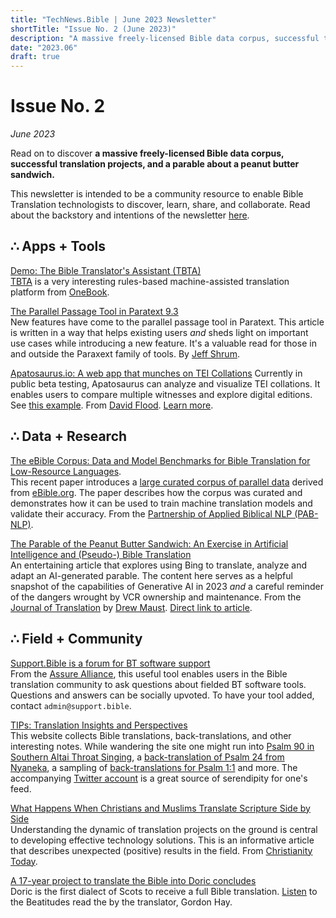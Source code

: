 ```yaml
---
title: "TechNews.Bible | June 2023 Newsletter"
shortTitle: "Issue No. 2 (June 2023)"
description: "A massive freely-licensed Bible data corpus, successful translation projects, and a parable about a peanut butter sandwich."
date: "2023.06"
draft: true
---
```


<h1 class="mb-0">Issue No. 2</h1>
<div class="mt-0"><em>June 2023</em></div>

Read on to discover **a massive freely-licensed Bible data corpus, successful translation projects, and a parable about a peanut butter sandwich.**

This newsletter is intended to be a community resource to enable Bible Translation technologists to discover, learn, share, and collaborate. Read about the backstory and intentions of the newsletter [here](/about).

## ∴ Apps + Tools

[Demo: The Bible Translator's Assistant (TBTA)](https://www.youtube.com/watch?v=iJ10gKUsw-I)  
[TBTA](https://www.onebook.ca/tbta) is a very interesting rules-based machine-assisted translation platform from [OneBook](https://onebook.ca).

[The Parallel Passage Tool in Paratext 9.3](https://paratext.org/2023/06/05/achieving-accuracy-parallel-passage-tool/)  
New features have come to the parallel passage tool in Paratext. This article is written in a way that helps existing users _and_ sheds light on important use cases while introducing a new feature. It's a valuable read for those in and outside the Paraxext family of tools. By [Jeff Shrum](https://paratext.org/author/jshrum/).

[Apatosaurus.io: A web app that munches on TEI Collations](https://apatosaurus.io)
Currently in public beta testing, Apatosaurus can analyze and visualize TEI collations. It enables users to compare multiple witnesses and explore digital editions. See [this example](https://apatosaurus.io/published/apparatus/1/). From [David Flood](https://www.davidaflood.com). [Learn more](https://apatosaurus.io/about/introduction/).

## ∴ Data + Research

[The eBible Corpus: Data and Model Benchmarks for Bible Translation for Low-Resource Languages](https://arxiv.org/abs/2304.09919).  
This recent paper introduces a [large curated corpus of parallel data](https://github.com/BibleNLP/ebible) derived from [eBible.org](https://ebible.org). The paper describes how the corpus was curated and demonstrates how it can be used to train machine translation models and validate their accuracy. From the [Partnership of Applied Biblical NLP (PAB-NLP)](https://github.com/BibleNLP).

[The Parable of the Peanut Butter Sandwich:
An Exercise in Artificial Intelligence and (Pseudo-) Bible Translation](https://www.sil.org/resources/publications/entry/96472)  
An entertaining article that explores using Bing to translate, analyze and adapt an AI-generated parable. The content here serves as a helpful snapshot of the capabilities of Generative AI in 2023 _and_ a careful reminder of the dangers wrought by VCR ownership and maintenance. From the [Journal of Translation](https://www.sil.org/resources/publications/jot) by [Drew Maust](https://maust.uk/). [Direct link to article](https://www.sil.org/system/files/reapdata/50/72/96/50729651440561335303215520126930495633/siljot2023_1_08.pdf).

## ∴ Field + Community

[Support.Bible is a forum for BT software support](https://support.bible)  
From the [Assure Alliance](https://www.assure.bible/), this useful tool enables users in the Bible translation community to ask questions about fielded BT software tools. Questions and answers can be socially upvoted. To have your tool added, contact `admin@support.bible`.

[TIPs: Translation Insights and Perspectives](https://tips.translation.bible)  
This website collects Bible translations, back-translations, and other interesting notes. While wandering the site one might run into [Psalm 90 in Southern Altai Throat Singing](https://tips.translation.bible/story/psalm-90-in-southern-altai-throat-singing/), a [back-translation of Psalm 24 from Nyaneka](https://tips.translation.bible/story/complete-psalm-24/), a sampling of [back-translations for Psalm 1:1](https://tips.translation.bible/story/complete-verse-psalm-11/) and more. The accompanying [Twitter account](https://twitter.com/Transl8Insights) is a great source of serendipity for one's feed.

[What Happens When Christians and Muslims Translate Scripture Side by Side](https://www.christianitytoday.com/news/2023/june/chad-africa-bible-translation-muslims-unfolding-word-pcet.html)  
Understanding the dynamic of translation projects on the ground is central to developing effective technology solutions. This is an informative article that describes unexpected (positive) results in the field. From [Christianity Today](https://christianitytoday.com).

[A 17-year project to translate the Bible into Doric concludes](https://churchofscotland.org.uk/news-and-events/news/2023/articles/retired-solicitor-completes-17-year-translation-of-the-bible-into-doric)  
Doric is the first dialect of Scots to receive a full Bible translation. [Listen](https://www.youtube.com/watch?v=gyEMebLLxTk) to the Beatitudes read the by the translator, Gordon Hay.
